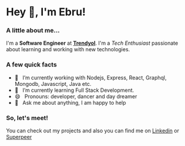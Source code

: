 <h1> Hey 👋, I'm Ebru!</h1>
</h1>

### A little about me...
I'm a **Software Engineer** at **[Trendyol](https://github.com/Trendyol)**. I'm a *Tech Enthusiast* passionate about learning and working with new technologies.<br/>

### A few quick facts
- 🔭 &nbsp; I’m currently working with Nodejs, Express, React,
Graphql, Mongodb, Javascript, Java etc.
- 🌱 &nbsp; I’m currently learning Full Stack Development.
- 😄 &nbsp; Pronouns: developer, dancer and day dreamer
- 💬 &nbsp; Ask me about anything, I am happy to help

### So, let's meet!
You can check out my projects and also you can find me on [Linkedin](https://tr.linkedin.com/in/glcebru) or [Superpeer](https://superpeer.com/ebrugulec)
